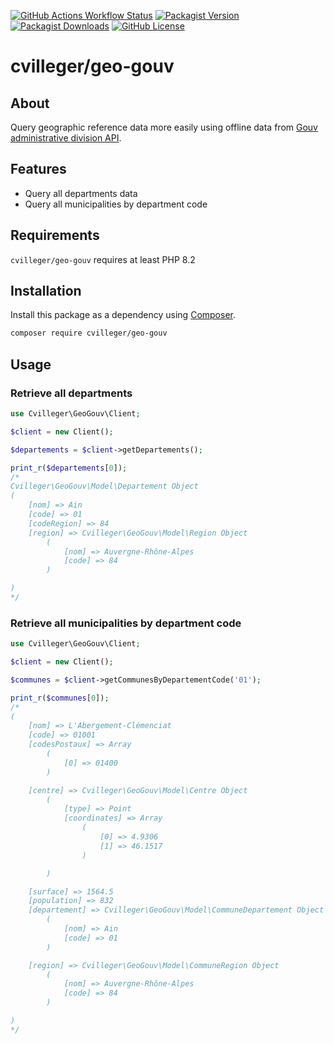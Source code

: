 [![GitHub Actions Workflow Status](https://img.shields.io/github/actions/workflow/status/cvilleger/geo-gouv/ci.yml?style=for-the-badge&branch=main)](https://github.com/cvilleger/geo-gouv/actions/workflows/ci.yml)
[![Packagist Version](https://img.shields.io/packagist/v/cvilleger/geo-gouv?style=for-the-badge)](https://packagist.org/packages/cvilleger/geo-gouv)
[![Packagist Downloads](https://img.shields.io/packagist/dt/cvilleger/geo-gouv?style=for-the-badge)](https://packagist.org/packages/cvilleger/geo-gouv)
[![GitHub License](https://img.shields.io/github/license/cvilleger/geo-gouv?style=for-the-badge)](https://github.com/cvilleger/geo-gouv?tab=MIT-1-ov-file#readme)

# cvilleger/geo-gouv

## About

Query geographic reference data more easily using offline data from [Gouv administrative division API](https://geo.api.gouv.fr/decoupage-administratif).

## Features

- Query all departments data
- Query all municipalities by department code

## Requirements

`cvilleger/geo-gouv` requires at least PHP 8.2

## Installation

Install this package as a dependency using [Composer](https://getcomposer.org).

``` bash
composer require cvilleger/geo-gouv
```

## Usage

### Retrieve all departments

``` php
use Cvilleger\GeoGouv\Client;

$client = new Client();

$departements = $client->getDepartements();

print_r($departements[0]);
/*
Cvilleger\GeoGouv\Model\Departement Object
(
    [nom] => Ain
    [code] => 01
    [codeRegion] => 84
    [region] => Cvilleger\GeoGouv\Model\Region Object
        (
            [nom] => Auvergne-Rhône-Alpes
            [code] => 84
        )

)
*/
```

### Retrieve all municipalities by department code

``` php
use Cvilleger\GeoGouv\Client;

$client = new Client();

$communes = $client->getCommunesByDepartementCode('01');

print_r($communes[0]);
/*
(
    [nom] => L'Abergement-Clémenciat
    [code] => 01001
    [codesPostaux] => Array
        (
            [0] => 01400
        )

    [centre] => Cvilleger\GeoGouv\Model\Centre Object
        (
            [type] => Point
            [coordinates] => Array
                (
                    [0] => 4.9306
                    [1] => 46.1517
                )

        )

    [surface] => 1564.5
    [population] => 832
    [departement] => Cvilleger\GeoGouv\Model\CommuneDepartement Object
        (
            [nom] => Ain
            [code] => 01
        )

    [region] => Cvilleger\GeoGouv\Model\CommuneRegion Object
        (
            [nom] => Auvergne-Rhône-Alpes
            [code] => 84
        )

)
*/
```
